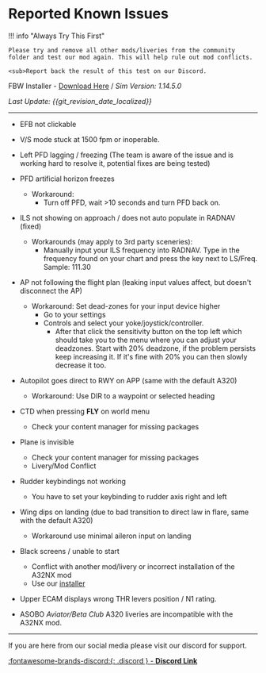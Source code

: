 # Reported Known Issues

!!! info "Always Try This First"

    Please try and remove all other mods/liveries from the community folder and test our mod again. This will help rule out mod conflicts.

    <sub>Report back the result of this test on our Discord.

FBW Installer - [Download Here](https://api.flybywiresim.com/installer) / *Sim Version: 1.14.5.0*

*Last Update: {{git_revision_date_localized}}*

---

* EFB not clickable
  
* V/S mode stuck at 1500 fpm or inoperable.  
  
* Left PFD lagging / freezing (The team is aware of the issue and is working hard to resolve it, potential fixes are being tested)  
  
* PFD artificial horizon freezes
    - Workaround:
        - Turn off PFD, wait >10 seconds and turn PFD back on.
    
* ILS not showing on approach / does not auto populate in RADNAV (fixed)
    - Workarounds (may apply to 3rd party sceneries):
        - Manually input your ILS frequency into RADNAV. Type in the frequency found on your chart and press the key next to LS/Freq. Sample: 111.30

* AP not following the flight plan (leaking input values affect, but doesn't disconnect the AP)
    - Workaround: Set dead-zones for your input device higher
        - Go to your settings
        - Controls and select your yoke/joystick/controller.
            - After that click the sensitivity button on the top left which should take you to the menu where you can adjust your deadzones. Start with 20% deadzone, if the problem persists keep increasing it. If it's fine with 20% you can then slowly decrease it too.

* Autopilot goes direct to RWY on APP (same with the default A320)
    - Workaround: Use DIR to a waypoint or selected heading

* CTD when pressing **FLY** on world menu
    - Check your content manager for missing packages

* Plane is invisible
    - Check your content manager for missing packages
    - Livery/Mod Conflict

* Rudder keybindings not working  
    * You have to set your keybinding to rudder axis right and left

* Wing dips on landing (due to bad transition to direct law in flare, same with the default A320)
    * Workaround use minimal aileron input on landing

* Black screens / unable to start  
    * Conflict with another mod/livery or incorrect installation of the A32NX mod
    * Use our [installer](https://api.flybywiresim.com/installer)

* Upper ECAM displays wrong THR levers position / N1 rating.

* ASOBO *Aviator/Beta Club* A320 liveries are incompatible with the A32NX mod.

---

If you are here from our social media please visit our discord for support.

[:fontawesome-brands-discord:{: .discord } - **Discord Link**](https://discord.gg/flybywire)
